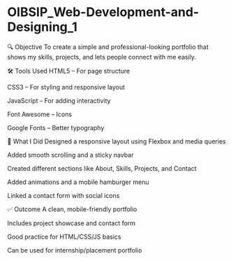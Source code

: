 # OIBSIP_Web-Development-and-Designing_1

🔍 Objective
To create a simple and professional-looking portfolio that shows my skills, projects, and lets people connect with me easily.

🛠️ Tools Used
HTML5 – For page structure

CSS3 – For styling and responsive layout

JavaScript – For adding interactivity

Font Awesome – Icons

Google Fonts – Better typography

📌 What I Did
Designed a responsive layout using Flexbox and media queries

Added smooth scrolling and a sticky navbar

Created different sections like About, Skills, Projects, and Contact

Added animations and a mobile hamburger menu

Linked a contact form with social icons

✅ Outcome
A clean, mobile-friendly portfolio

Includes project showcase and contact form

Good practice for HTML/CSS/JS basics

Can be used for internship/placement portfolio
